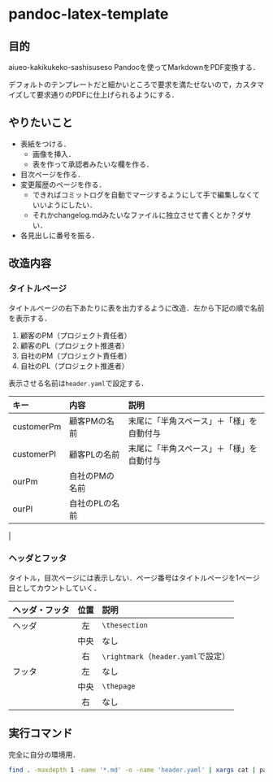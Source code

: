 # pandoc-latex-template

## 目的

aiueo-kakikukeko-sashisuseso
Pandocを使ってMarkdownをPDF変換する．

デフォルトのテンプレートだと細かいところで要求を満たせないので，カスタマイズして要求通りのPDFに仕上げられるようにする．

## やりたいこと

- 表紙をつける．
  - 画像を挿入．
  - 表を作って承認者みたいな欄を作る．
- 目次ページを作る．
- 変更履歴のページを作る．
  - できればコミットログを自動でマージするようにして手で編集しなくていいようにしたい．
  - それかchangelog.mdみたいなファイルに独立させて書くとか？ダサい．
- 各見出しに番号を振る．

## 改造内容

### タイトルページ

タイトルページの右下あたりに表を出力するように改造．左から下記の順で名前を表示する．

1. 顧客のPM（プロジェクト責任者）
2. 顧客のPL（プロジェクト推進者）
3. 自社のPM（プロジェクト責任者）
4. 自社のPL（プロジェクト推進者）

表示させる名前は`header.yaml`で設定する．

|    キー    |      内容      |                   説明                   |
| :--------- | :------------- | :--------------------------------------- |
| customerPm | 顧客PMの名前   | 末尾に「半角スペース」＋「様」を自動付与 |
| customerPl | 顧客PLの名前   | 末尾に「半角スペース」＋「様」を自動付与 |
| ourPm      | 自社のPMの名前 |                                          |
| ourPl      | 自社のPLの名前 |                                          |

<!-- #### Pandocのデフォルトテンプレートで用意されているもの

|   キー   |     内容     |                説明                |     |
| :------- | :----------- | :--------------------------------- | --- |
| title    | タイトル     |                                    |     |
| subtitle | サブタイトル |                                    |     |
| date     | 日付         | `\today`ってすれば現在日付になる． |     |
| author   | 著者         |                                    | --> |

### ヘッダとフッタ

タイトル，目次ページには表示しない．ページ番号はタイトルページを1ページ目としてカウントしていく．

| ヘッダ・フッタ | 位置  |                説明                 |
| :------------- | :---: | :---------------------------------- |
| ヘッダ         |  左   | `\thesection`                       |
|                | 中央  | なし                                |
|                |  右   | `\rightmark`（`header.yaml`で設定） |
| フッタ         |  左   | なし                                |
|                | 中央  | `\thepage`                          |
|                |  右   | なし                                |

## 実行コマンド

完全に自分の環境用．

```bash
find . -maxdepth 1 -name '*.md' -o -name 'header.yaml' | xargs cat | pandoc -o output.pdf --template=customed-default.tex --pdf-engine=lualatex -V documentclass=ltjsarticle
```

